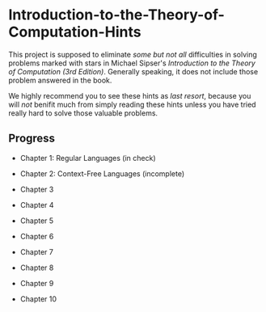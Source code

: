 # Introduction-to-the-Theory-of-Computation-Hints

This project is supposed to eliminate _some but not all_ difficulties in solving problems marked with stars in Michael Sipser's _Introduction to the Theory of Computation (3rd Edition)_. Generally speaking, it does not include those problem answered in the book.

We highly recommend you to see these hints as _last resort_, because you will _not_ benifit much from simply reading these hints unless you have tried really hard to solve those valuable problems.

## Progress

- Chapter 1: Regular Languages (in check)

* Chapter 2: Context-Free Languages (incomplete)

* Chapter 3

* Chapter 4

* Chapter 5

* Chapter 6

* Chapter 7

* Chapter 8

* Chapter 9

* Chapter 10


